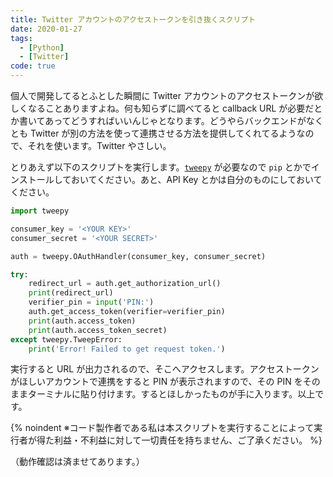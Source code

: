 ```yaml
---
title: Twitter アカウントのアクセストークンを引き抜くスクリプト
date: 2020-01-27
tags:
  - [Python]
  - [Twitter]
code: true
---
```

個人で開発してるとふとした瞬間に Twitter アカウントのアクセストークンが欲しくなることありますよね。何も知らずに調べてると callback URL が必要だとか書いてあってどうすればいいんじゃとなります。どうやらバックエンドがなくとも Twitter が別の方法を使って連携させる方法を提供してくれてるようなので、それを使います。Twitter やさしい。

とりあえず以下のスクリプトを実行します。[`tweepy`](https://github.com/tweepy/tweepy) が必要なので `pip` とかでインストールしておいてください。あと、API Key とかは自分のものにしておいてください。

```python
import tweepy

consumer_key = '<YOUR KEY>'
consumer_secret = '<YOUR SECRET>'

auth = tweepy.OAuthHandler(consumer_key, consumer_secret)

try:
    redirect_url = auth.get_authorization_url()
    print(redirect_url)
    verifier_pin = input('PIN:')
    auth.get_access_token(verifier=verifier_pin)
    print(auth.access_token)
    print(auth.access_token_secret)
except tweepy.TweepError:
    print('Error! Failed to get request token.')
```

実行すると URL が出力されるので、そこへアクセスします。アクセストークンがほしいアカウントで連携をすると PIN が表示されますので、その PIN をそのままターミナルに貼り付けます。するとほしかったものが手に入ります。以上です。

{% noindent ※コード製作者である私は本スクリプトを実行することによって実行者が得た利益・不利益に対して一切責任を持ちません、ご了承ください。 %}

（動作確認は済ませてあります。）
